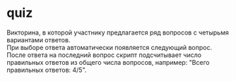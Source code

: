 # quiz
Викторина, в которой участнику предлагается ряд вопросов с четырьмя вариантами ответов.<br>
При выборе ответа автоматически появляется следующий вопрос.
После ответа на последний вопрос скрипт подсчитывает число правильных ответов из общего числа вопросов, например: "Всего правильных ответов: 4/5".
